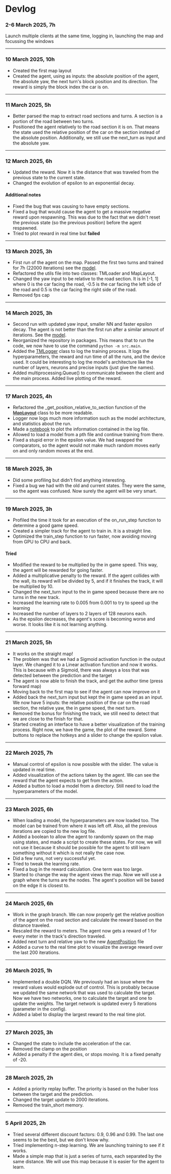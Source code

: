 # Devlog

### 2-6 March 2025, 7h

Launch multiple clients at the same time, logging in, launching the map and focussing the windows

---

### 10 March 2025, 10h

- Created the first map layout
- Created the agent, using as inputs: the absolute position of the agent, the absolute yaw, the next turn's block position and its direction. The reward is simply the block index the car is on.

---

### 11 March 2025, 5h

- Better parsed the map to extract road sections and turns. A section is a portion of the road between two turns.
- Positioned the agent relatively to the road section it is on. That means the state used the relative position of the car on the section instead of the absolute position. Additionally, we still use the next_turn as input and the absolute yaw.

---

### 12 March 2025, 6h

- Updated the reward. Now it is the distance that was traveled from the previous state to the current state.
- Changed the evolution of epsilon to an exponential decay.

#### Additional notes

- Fixed the bug that was causing to have empty sections.
- Fixed a bug that would cause the agent to get a massive negative reward upon respawning. This was due to the fact that we didn't reset the previous state (so the previous position) before the agent respawned.
- Tried to plot reward in real time but **failed**

---

### 13 March 2025, 3h

- First run of the agent on the map. Passed the first two turns and trained for 7h (22000 iterations) see the [model](models/1st_run_13_03.pth).
- Refactored the utils file into two classes: TMLoader and MapLayout.
- Changed the yaw input to be relative to the road section. It is in [-1, 1] where 0 is the car facing the road, -0.5 is the car facing the left side of the road and 0.5 is the car facing the right side of the road.
- Removed fps cap

---

### 14 March 2025, 3h

- Second run with updated yaw input, smaller NN and faster epsilon decay. The agent is not better than the first run after a similar amount of iterations. See the [model](models/2nd_run_14_03.pth).
- Reorganized the repository in packages. This means that to run the code, we now have to use the command `python -m src.main`.
- Added the [TMLogger](src/utils/tm_logger.py) class to log the training process. It logs the hyperparameters, the reward and run time of all the runs, and the device used. It could be interesting to log the model's architecture like the number of layers, neurons and precise inputs (just give the names).
- Added multiprocessing.Queue() to communicate between the client and the main process. Added live plotting of the reward.

---

### 17 March 2025, 4h

- Refactored the _get_position_relative_to_section function of the ~~[MapLayout]()~~ class to be more readable.
- Logger now logs much more information such as the model architecture, and statistics about the run.
- Made a [notebook](src/utils/plot_stats.ipynb) to plot the information contained in the log file.
- Allowed to load a model from a pth file and continue training from there.
- Fixed a stupid error in the epsilon value. We had swapped the comparators, so the agent would not make much random moves early on and only random moves at the end.

---

### 18 March 2025, 3h

- Did some profiling but didn't find anything interesting.
- Fixed a bug we had with the old and current states. They were the same, so the agent was confused. Now surely the agent will be very smart.

---

### 19 March 2025, 3h

- Profiled the time it took for an execution of the on_run_step function to determine a good game speed.
- Created a simpler track for the agent to train in. It is a straight line.
- Optimized the train_step function to run faster, now avoiding moving from GPU to CPU and back.

#### Tried

- Modified the reward to be multiplied by the in game speed. This way, the agent will be rewarded for going faster.
- Added a multiplicative penalty to the reward. If the agent collides with the wall, its reward will be divided by 5, and if it finishes the track, it will be multiplied by 10.
- Changed the next_turn input to the in game speed because there are no turns in the new track.
- Increased the learning rate to 0.005 from 0.001 to try to speed up the learning
- Increased the number of layers to 2 layers of 128 neurons each.
- As the epsilon decreases, the agent's score is becoming worse and worse. It looks like it is not learning anything.

---

### 21 March 2025, 5h

- It works on the straight map!
- The problem was that we had a Sigmoid activation function in the output layer. We changed it to a Linear activation function and now it works. This is because with a Sigmoid, there was always a loss that was detected between the prediction and the target
- The agent is now able to finish the track, and get the author time (press forward map)
- Moving back to the first map to see if the agent can now improve on it
- Added back the next_turn input but kept the in game speed as an input. We now have 5 inputs: the relative position of the car on the road section, the relative yaw, the in game speed, the next turn.
- Removed the bonus for finishing the track, we still need to detect that we are close to the finish for that.
- Started creating an interface to have a better visualization of the training process. Right now, we have the game, the plot of the reward. Some buttons to replace the hotkeys and a slider to change the epsilon value.

---

### 22 March 2025, 7h

- Manual control of epsilon is now possible with the slider. The value is updated in real time.
- Added visualization of the actions taken by the agent. We can see the reward that the agent expects to get from the action.
- Added a button to load a model from a directory. Still need to load the hyperparameters of the model.

---

### 23 March 2025, 6h

- When loading a model, the hyperparameters are now loaded too. The model can be trained from where it was left off. Also, all the previous iterations are copied to the new log file.
- Added a boolean to allow the agent to randomly spawn on the map using states, and made a script to create these states. For now, we will not use it because it should be possible for the agent to still learn something without it which is not really the case now.
- Did a few runs, not very successful yet.
- Tried to tweak the learning rate.
- Fixed a bug in the reward calculation. One term was too large.
- Started to change the way the agent views the map. Now we will use a graph where the turns are the nodes. The agent's position will be based on the edge it is closest to.

---

### 24 March 2025, 6h

- Work in the graph branch. We can now properly get the relative position of the agent on the road section and calculate the reward based on the distance traveled.
- Rescaled the reward to meters. The agent now gets a reward of 1 for every meter in the track's direction traveled.
- Added next turn and relative yaw to the new [AgentPosition](src/map_interaction/agent_position.py) file
- Added a curve to the real time plot to visualize the average reward over the last 200 iterations.

---

### 26 March 2025, 1h

- Implemented a double DQN. We previously had an issue where the reward values would explode out of control. This is probably because we updated the same network that was used to calculate the target. Now we have two networks, one to calculate the target and one to update the weights. The target network is updated every 5 iterations (parameter in the config).
- Added a label to display the largest reward to the real time plot.

---

### 27 March 2025, 3h

- Changed the state to include the acceleration of the car.
- Removed the clamp on the position
- Added a penalty if the agent dies, or stops moving. It is a fixed penalty of -20.

---

### 28 March 2025, 2h

- Added a priority replay buffer. The priority is based on the huber loss between the target and the prediction.
- Changed the target update to 2000 iterations.
- Removed the train_short memory.

---

### 5 April 2025, 2h
- Tried several different discount factors: 0.9, 0.96 and 0.99. The last one seems to be the best, but we don't know why.
- Tried implementing n-step learning. We are launching training to see if it works.
- Made a simple map that is just a series of turns, each separated by the same distance. We will use this map because it is easier for the agent to learn.
